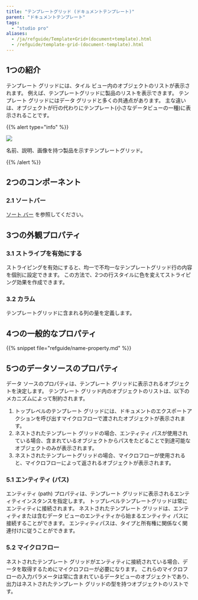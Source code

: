 ```yaml
---
title: "テンプレートグリッド (ドキュメントテンプレート)"
parent: "ドキュメントテンプレート"
tags:
  - "studio pro"
aliases:
  - /ja/refguide/Template+Grid+(document+template).html
  - /refguide/template-grid-(document-template).html
---
```


## 1つの紹介

テンプレート グリッドには、タイル ビュー内のオブジェクトのリストが表示されます。 例えば、テンプレートグリッドに製品のリストを表示できます。 テンプレート グリッドにはデータ グリッドと多くの共通点があります。 主な違いは、オブジェクトが行の代わりにテンプレート(小さなデータビューの一種)に表示されることです。

{{% alert type="info" %}}

![](attachments/document-templates/918137.png)

名前、説明、画像を持つ製品を示すテンプレートグリッド。

{{% /alert %}}

## 2つのコンポーネント

### 2.1 ソートバー

[ソート バー](sort-bar) を参照してください。

## 3つの外観プロパティ

### 3.1 ストライプを有効にする

ストライピングを有効にすると、均一で不均一なテンプレートグリッド行の内容を個別に設定できます。 この方法で、2つの行スタイルに色を変えてストライピング効果を作成できます。

### 3.2 カラム

テンプレートグリッドに含まれる列の量を定義します。

## 4つの一般的なプロパティ

{{% snippet file="refguide/name-property.md" %}}

## 5つのデータソースのプロパティ

データ ソースのプロパティは、テンプレート グリッドに表示されるオブジェクトを決定します。 テンプレート グリッド内のオブジェクトのリストは、以下のメカニズムによって制約されます。

1.  トップレベルのテンプレート グリッドには、ドキュメントのエクスポートアクションを呼び出すマイクロフローで渡されたオブジェクトが表示されます。
2.  ネストされたテンプレート グリッドの場合、エンティティ パスが使用されている場合、含まれているオブジェクトからパスをたどることで到達可能なオブジェクトのみが表示されます。
3.  ネストされたテンプレートグリッドの場合、マイクロフローが使用されると、マイクロフローによって返されるオブジェクトが表示されます。

### 5.1 エンティティ (パス)

エンティティ (path) プロパティは、テンプレート グリッドに表示されるエンティティインスタンスを指定します。 トップレベルテンプレートグリッドは常にエンティティに接続されます。 ネストされたテンプレート グリッドは、エンティティまたは含むデータ ビューのエンティティから始まるエンティティ パスに接続することができます。 エンティティパスは、タイプと所有権に関係なく関連付けに従うことができます。

### 5.2 マイクロフロー

ネストされたテンプレート グリッドがエンティティに接続されている場合、データを取得するためにマイクロフローが必要になります。 これらのマイクロフローの入力パラメータは常に含まれているデータビューのオブジェクトであり、出力はネストされたテンプレート グリッドの型を持つオブジェクトのリストです。
